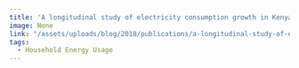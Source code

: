 ```yaml
---
title: 'A longitudinal study of electricity consumption growth in Kenya'
image: None
link: "/assets/uploads/blog/2018/publications/a-longitudinal-study-of-electricity-consumption-growth-in-kenya.pdf"
tags:
  - Household Energy Usage
---
```

